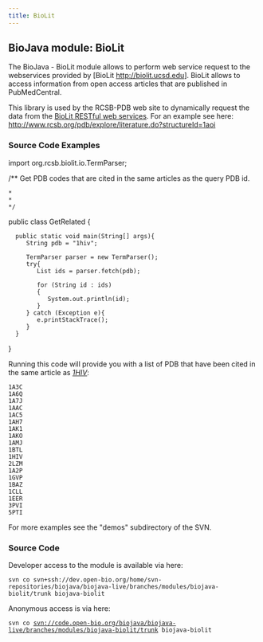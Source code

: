 ```yaml
---
title: BioLit
---
```


BioJava module: BioLit
----------------------

The BioJava - BioLit module allows to perform web service request to the
webservices provided by [BioLit <http://biolit.ucsd.edu>]. BioLit allows
to access information from open access articles that are published in
PubMedCentral.

This library is used by the RCSB-PDB web site to dynamically request the
data from the [BioLit RESTful web
services](http://biolit.ucsd.edu/doc/rest.html). For an example see
here:
[<http://www.rcsb.org/pdb/explore/literature.do?structureId=1aoi>](http://www.rcsb.org/pdb/explore/literature.do?structureId=1aoi)

### Source Code Examples

<java>

import org.rcsb.biolit.io.TermParser;

/\*\* Get PDB codes that are cited in the same articles as the query PDB
id.

`*`  
`*`  
`*/`

public class GetRelated {

`  public static void main(String[] args){`  
`     String pdb = "1hiv";`

`     TermParser parser = new TermParser();`  
`     try{`  
`        List`<String>` ids = parser.fetch(pdb);`

`        for (String id : ids)`  
`        {`  
`           System.out.println(id);`  
`        }`  
`     } catch (Exception e){`  
`        e.printStackTrace();`  
`     }`  
`  }`

} </java>

Running this code will provide you with a list of PDB that have been
cited in the same article as
<i>[1HIV](http://www.rcsb.org/pdb/explore/literature.do?structureId=1HIV)</i>:

    1A3C
    1A6Q
    1A7J
    1AAC
    1AC5
    1AH7
    1AK1
    1AKO
    1AMJ
    1BTL
    1HIV
    2LZM
    1A2P
    1GVP
    1BAZ
    1CLL
    1EER
    3PVI
    5PTI

For more examples see the "demos" subdirectory of the SVN.

### Source Code

Developer access to the module is available via here:

`svn co svn+ssh://dev.open-bio.org/home/svn-repositories/biojava/biojava-live/branches/modules/biojava-biolit/trunk biojava-biolit`

Anonymous access is via here:

`svn co `[`svn://code.open-bio.org/biojava/biojava-live/branches/modules/biojava-biolit/trunk`](svn://code.open-bio.org/biojava/biojava-live/branches/modules/biojava-biolit/trunk)` biojava-biolit`

